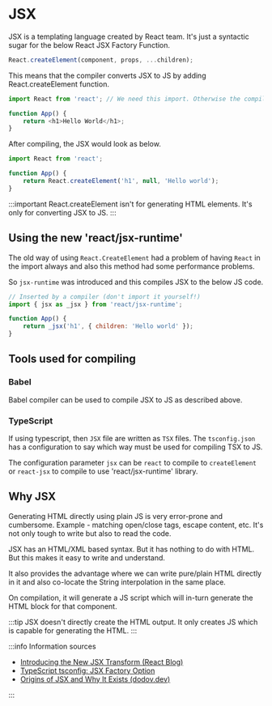 # JSX

JSX is a templating language created by React team. It's just a syntactic sugar for the below React JSX Factory Function.

```javascript
React.createElement(component, props, ...children);
```

This means that the compiler converts JSX to JS by adding React.createElement function.

```javascript
import React from 'react'; // We need this import. Otherwise the compiler will not add it.

function App() {
    return <h1>Hello World</h1>;
}
```

After compiling, the JSX would look as below.

```javascript
import React from 'react';

function App() {
    return React.createElement('h1', null, 'Hello world');
}
```

:::important
React.createElement isn't for generating HTML elements. It's only for converting JSX to JS.
:::

## Using the new 'react/jsx-runtime'

The old way of using `React.CreateElement` had a problem of having `React` in the import always
and also this method had some performance problems.

So `jsx-runtime` was introduced and this compiles JSX to the below JS code.

```javascript
// Inserted by a compiler (don't import it yourself!)
import { jsx as _jsx } from 'react/jsx-runtime';

function App() {
    return _jsx('h1', { children: 'Hello world' });
}
```

## Tools used for compiling

### Babel

Babel compiler can be used to compile JSX to JS as described above.

### TypeScript

If using typescript, then `JSX` file are written as `TSX` files.
The `tsconfig.json` has a configuration to say which way must be used for compiling TSX to JS.

The configuration parameter `jsx` can be `react` to compile to
`createElement` or `react-jsx` to compile to use 'react/jsx-runtime' library.

## Why JSX

Generating HTML directly using plain JS is very error-prone and cumbersome.
Example - matching open/close tags, escape content, etc.
It's not only tough to write but also to read the code.

JSX has an HTML/XML based syntax. But it has nothing to do with HTML. But this makes it easy to write and understand.

It also provides the advantage where we can write pure/plain HTML directly in it and
also co-locate the String interpolation in the same place.

On compilation, it will generate a JS script which will in-turn generate the HTML block for that component.

:::tip
JSX doesn't directly create the HTML output. It only creates JS which is capable for generating the HTML.
:::

:::info
Information sources

- [Introducing the New JSX Transform (React Blog)](https://legacy.reactjs.org/blog/2020/09/22/introducing-the-new-jsx-transform.html)
- [TypeScript tsconfig: JSX Factory Option](https://www.typescriptlang.org/tsconfig/#jsxFactory)
- [Origins of JSX and Why It Exists (dodov.dev)](https://dodov.dev/blog/origins-of-jsx-and-why-it-exists)

:::

